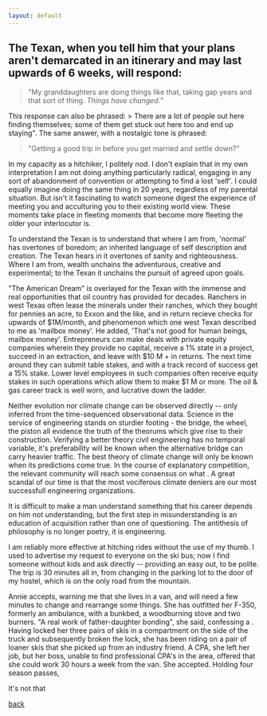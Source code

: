 ```yaml
---
layout: default
---
```


## The Texan, when you tell him that your plans aren't demarcated in an itinerary and may last upwards of 6 weeks, will respond:
> "My granddaughters are doing things like that, taking gap years and that sort of thing. *Things have changed.*" 

This response can also be phrased: > There are a lot of people out here finding themselves; some of them get stuck out here too and end up staying". 
The same answer, with a nostalgic tone is phrased:
> "Getting a good trip in before you get married and settle down?"

In my capacity as a hitchiker, I politely nod. I don't explain that in my own interpretation I am not doing anything particularly radical, engaging in any sort of abandonment of convention or attempting to find a lost 'self'. I could equally imagine doing the same thing in 20 years, regardless of my parental situation. But isn't it fascinating to watch someone digest the experience of meeting you and acculturing you to their existing world view. These moments take place in fleeting moments that become more fleeting the older your interlocutor is.

To understand the Texan is to understand that where I am from, 'normal' has overtones of boredom; an inherited language of self description and creation. The Texan hears in it overtones of sanity and righteousness. Where I am from, wealth unchains the adventurous, creative and experimental; to the Texan it unchains the pursuit of agreed upon goals.

"The American Dream" is overlayed for the Texan with the immense and real opportunities that oil country has provided for decades. Ranchers in west Texas often lease the minerals under their ranches, which they bought for pennies an acre, to Exxon and the like, and in return recieve checks for upwards of $1M/month, and phenomenon which one west Texan described to me as 'mailbox money'. He added, 'That's not good for human beings, mailbox money'. Entrepreneurs can make deals with private equity companies wherein they provide no capital, receive a 1% state in a project, succeed in an extraction, and leave with $10 M + in returns. The next time around they can submit table stakes, and with a track record of success get a 15% stake. Lower level employees in such companies often receive equity stakes in such operations which allow them to make $1 M or more. The oil & gas career track is well worn, and lucrative down the ladder. 

Neither evolution nor climate change can be observed directly -- only inferred from the time-sequenced observational data. Science in the service of engineering stands on sturdier footing - the bridge, the wheel, the piston all evidence the truth of the theorums which give rise to their construction. Verifying a better theory civil engineering has no temporal variable, it's preferability will be known when the alternative bridge can carry heavier traffic. The best theory of climate change will only be known when its predictions come true. In the course of explanatory competition, the relevant community will reach some consensus on what . A great scandal of our time is that the most vociferous climate deniers are our most successfull engineering organizations.

It is difficult to make a man understand something that his career depends on him not understanding, but the first step in misunderstanding is an education of acquisition rather than one of questioning. The antithesis of philosophy is no longer poetry, it is engineering. 

I am reliably more effective at hitching rides without the use of my thumb. I used to advertise my request to everyone on the ski bus; now I find someone without kids and ask directly -- providing an easy out, to be polite. The trip is 30 minutes all in, from changing in the parking lot to the door of my hostel, which is on the only road from the mountain.

Annie accepts, warning me that she lives in a van, and will need a few minutes to change and rearrange some things. She has outfitted her F-350, formerly an ambulance, with a bunkbed, a woodburning stove and two burners. "A real work of father-daughter bonding", she said, confessing a . Having locked her three pairs of skis in a compartment on the side of the truck and subsequently broken the lock, she has been riding on a pair of loaner skis that she picked up from an industry friend. A CPA, she left her job, but her boss, unable to find professional CPA's in the area, offered that she could work 30 hours a week from the van. She accepted. Holding four season passes, 

It's not that 



[back](./)
